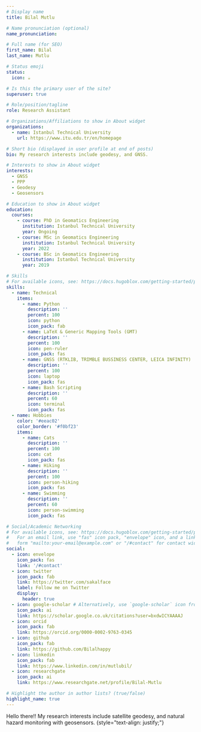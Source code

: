 ```yaml
---
# Display name
title: Bilal Mutlu

# Name pronunciation (optional)
name_pronunciation:

# Full name (for SEO)
first_name: Bilal
last_name: Mutlu

# Status emoji
status:
  icon: ☕

# Is this the primary user of the site?
superuser: true

# Role/position/tagline
role: Research Assistant

# Organizations/Affiliations to show in About widget
organizations:
  - name: Istanbul Technical University
    url: https://www.itu.edu.tr/en/homepage

# Short bio (displayed in user profile at end of posts)
bio: My research interests include geodesy, and GNSS.

# Interests to show in About widget
interests:
  - GNSS
  - PPP
  - Geodesy
  - Geosensors

# Education to show in About widget
education:
  courses:
    - course: PhD in Geomatics Engineering
      institution: Istanbul Technical University
      year: Ongoing
    - course: MSc in Geomatics Engineering
      institution: Istanbul Technical University
      year: 2022
    - course: BSc in Geomatics Engineering
      institution: Istanbul Technical University
      year: 2019

# Skills
# For available icons, see: https://docs.hugoblox.com/getting-started/page-builder/#icons
skills:
  - name: Technical
    items:
      - name: Python
        description: ''
        percent: 100
        icon: python
        icon_pack: fab
      - name: LaTeX & Generic Mapping Tools (GMT)
        description: ''
        percent: 100
        icon: pen-ruler
        icon_pack: fas
      - name: GNSS (RTKLIB, TRIMBLE BUSSINESS CENTER, LEICA INFINITY)
        description: ''
        percent: 100
        icon: laptop
        icon_pack: fas
      - name: Bash Scripting
        description: ''
        percent: 60
        icon: terminal
        icon_pack: fas
  - name: Hobbies
    color: '#eeac02'
    color_border: '#f0bf23'
    items:
      - name: Cats
        description: ''
        percent: 100
        icon: cat
        icon_pack: fas
      - name: Hiking
        description: ''
        percent: 100
        icon: person-hiking
        icon_pack: fas
      - name: Swimming
        description: ''
        percent: 60
        icon: person-swimming
        icon_pack: fas

# Social/Academic Networking
# For available icons, see: https://docs.hugoblox.com/getting-started/page-builder/#icons
#   For an email link, use "fas" icon pack, "envelope" icon, and a link in the
#   form "mailto:your-email@example.com" or "/#contact" for contact widget.
social:
  - icon: envelope
    icon_pack: fas
    link: '/#contact'
  - icon: twitter
    icon_pack: fab
    link: https://twitter.com/sakalface
    label: Follow me on Twitter
    display:
      header: true
  - icon: google-scholar # Alternatively, use `google-scholar` icon from `ai` icon pack
    icon_pack: ai
    link: https://scholar.google.co.uk/citations?user=bxdwICYAAAAJ
  - icon: orcid
    icon_pack: fab
    link: https://orcid.org/0000-0002-9763-0345
  - icon: github
    icon_pack: fab
    link: https://github.com/Bilalhappy
  - icon: linkedin
    icon_pack: fab
    link: https://www.linkedin.com/in/mutlubil/
  - icon: researchgate
    icon_pack: ai
    link: https://www.researchgate.net/profile/Bilal-Mutlu

# Highlight the author in author lists? (true/false)
highlight_name: true
---
```


Hello there!! My research interests include satellite geodesy, and natural hazard monitoring with geosensors.
{style="text-align: justify;"}
